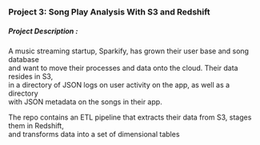 ### Project 3: Song Play Analysis With S3 and Redshift

##### Project Description :  
A music streaming startup, Sparkify, has grown their user base and song database   
and want to move their processes and data onto the cloud. Their data resides in S3,   
in a directory of JSON logs on user activity on the app, as well as a directory  
with JSON metadata on the songs in their app.  
  
The repo contains an ETL pipeline that extracts their data from S3, stages them in Redshift,  
and transforms data into a set of dimensional tables
